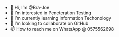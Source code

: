 - 👋 Hi, I’m @Bra-Joe
- 👀 I’m interested in Peneteration Testing
- 🌱 I’m currently learning Information Techonology
- 💞️ I’m looking to collaborate on GitHub
- 📫 How to reach me on WhatsApp @ 0575562698

<!---
Bra-Joe/Bra-Joe is a ✨ special ✨ repository because its `README.md` (this file) appears on your GitHub profile.
You can click the Preview link to take a look at your changes.
--->
